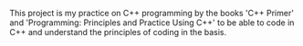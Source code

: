 This project is my practice on C++ programming by the books 'C++ Primer' and 'Programming: Principles and Practice Using C++' to be able to code in C++ and understand the principles of coding in the basis.

